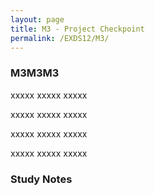 ```yaml
---
layout: page
title: M3 - Project Checkpoint
permalink: /EXDS12/M3/
---
```


<h3>M3M3M3</h3>

xxxxx xxxxx xxxxx

xxxxx xxxxx xxxxx

xxxxx xxxxx xxxxx

xxxxx xxxxx xxxxx

<h3>Study Notes</h3>
